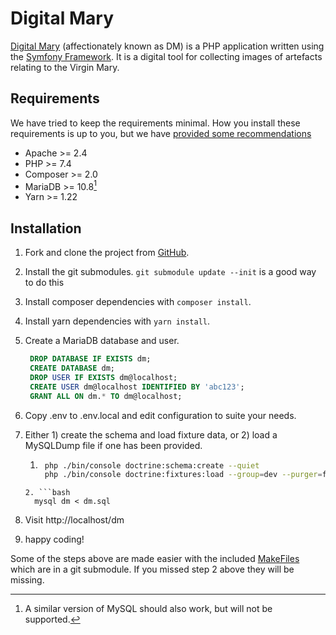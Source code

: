 # Digital Mary

[Digital Mary][dm] (affectionately known as DM) is a PHP application written using the
[Symfony Framework][symfony]. It is a digital tool for collecting images
of artefacts relating to the Virgin Mary.

## Requirements

We have tried to keep the requirements minimal. How you install these
requirements is up to you, but we have [provided some recommendations][setup]

- Apache >= 2.4
- PHP >= 7.4
- Composer >= 2.0
- MariaDB >= 10.8[^1]
- Yarn >= 1.22

## Installation

1. Fork and clone the project from [GitHub][github-dm].
2. Install the git submodules. `git submodule update --init` is a good way to do this
3. Install composer dependencies with `composer install`.
4. Install yarn dependencies with `yarn install`.
4. Create a MariaDB database and user.

   ```sql
    DROP DATABASE IF EXISTS dm;
    CREATE DATABASE dm;
    DROP USER IF EXISTS dm@localhost;
    CREATE USER dm@localhost IDENTIFIED BY 'abc123';
    GRANT ALL ON dm.* TO dm@localhost;
    ```
5. Copy .env to .env.local and edit configuration to suite your needs.
6. Either 1) create the schema and load fixture data, or 2) load a MySQLDump file
   if one has been provided.
    1. ```bash
        php ./bin/console doctrine:schema:create --quiet
        php ./bin/console doctrine:fixtures:load --group=dev --purger=fk_purger
      ``` 
    2. ```bash
        mysql dm < dm.sql
      ``` 

7. Visit http://localhost/dm
8. happy coding!

Some of the steps above are made easier with the included [MakeFiles](etc/README.md)
which are in a git submodule. If you missed step 2 above they will be missing.

[dm]: https://dhil.lib.sfu.ca/dm
[symfony]: https://symfony.com
[github-dm]: https://github.com/sfu-dhil/dm
[setup]: https://sfu-dhil.github.io/dhil-docs/dev/

[^1]: A similar version of MySQL should also work, but will not be supported.
